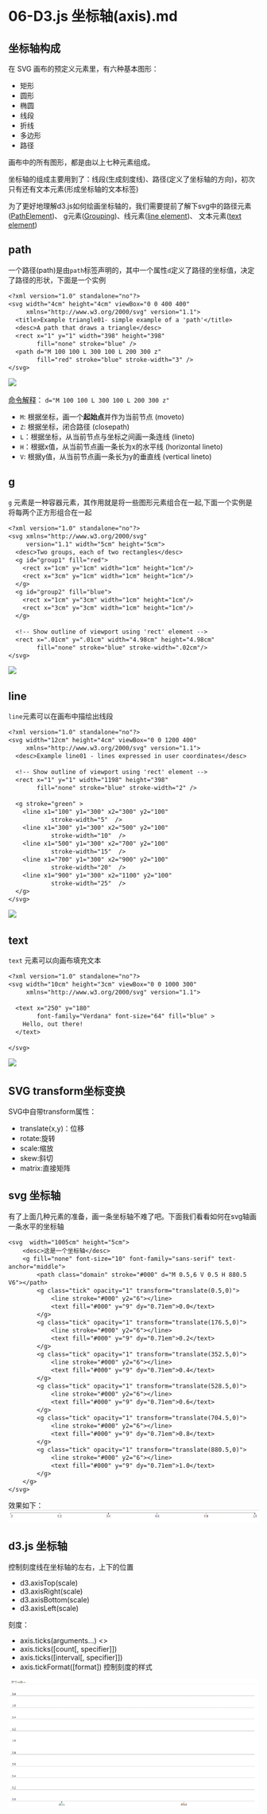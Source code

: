 # 06-D3.js 坐标轴(axis).md

## 坐标轴构成

在 SVG 画布的预定义元素里，有六种基本图形：

- 矩形
- 圆形
- 椭圆
- 线段
- 折线
- 多边形
- 路径

画布中的所有图形，都是由以上七种元素组成。

坐标轴的组成主要用到了：线段(生成刻度线)、路径(定义了坐标轴的方向)，初次只有还有文本元素(形成坐标轴的文本标签)

为了更好地理解d3.js如何绘画坐标轴的，我们需要提前了解下svg中的路径元素([PathElement](https://www.w3.org/TR/SVG/paths.html#PathElement))、
g元素([Grouping](https://www.w3.org/TR/SVG/struct.html#Groups))、线元素([line element](https://www.w3.org/TR/SVG/shapes.html#LineElement))、
文本元素([text element](https://www.w3.org/TR/SVG/text.html#TextElement))

## path

一个路径(path)是由`path`标签声明的，其中一个属性`d`定义了路径的坐标值，决定了路径的形状，下面是一个实例
```
<?xml version="1.0" standalone="no"?>
<svg width="4cm" height="4cm" viewBox="0 0 400 400"
     xmlns="http://www.w3.org/2000/svg" version="1.1">
  <title>Example triangle01- simple example of a 'path'</title>
  <desc>A path that draws a triangle</desc>
  <rect x="1" y="1" width="398" height="398"
        fill="none" stroke="blue" />
  <path d="M 100 100 L 300 100 L 200 300 z"
        fill="red" stroke="blue" stroke-width="3" />
</svg>

```
![](https://www.w3.org/TR/SVG/images/paths/triangle01.png)

[命令解释](https://www.w3.org/TR/SVG/paths.html#PathDataMovetoCommands)：
`d="M 100 100 L 300 100 L 200 300 z"`
- `M`: 根据坐标，画一个**起始点**并作为当前节点   (moveto)
- `Z`: 根据坐标，闭合路径  (closepath)
- `L`：根据坐标，从当前节点与坐标之间画一条连线 (lineto)
- `H`：根据x值，从当前节点画一条长为x的水平线 (horizontal lineto)
- `V`: 根据y值，从当前节点画一条长为y的垂直线 (vertical lineto)

## g

`g` 元素是一种容器元素，其作用就是将一些图形元素组合在一起,下面一个实例是将每两个正方形组合在一起

```
<?xml version="1.0" standalone="no"?>
<svg xmlns="http://www.w3.org/2000/svg"
     version="1.1" width="5cm" height="5cm">
  <desc>Two groups, each of two rectangles</desc>
  <g id="group1" fill="red">
    <rect x="1cm" y="1cm" width="1cm" height="1cm"/>
    <rect x="3cm" y="1cm" width="1cm" height="1cm"/>
  </g>
  <g id="group2" fill="blue">
    <rect x="1cm" y="3cm" width="1cm" height="1cm"/>
    <rect x="3cm" y="3cm" width="1cm" height="1cm"/>
  </g>

  <!-- Show outline of viewport using 'rect' element -->
  <rect x=".01cm" y=".01cm" width="4.98cm" height="4.98cm"
        fill="none" stroke="blue" stroke-width=".02cm"/>
</svg>
```
![](https://www.w3.org/TR/SVG/images/struct/grouping01.svg)

## line

`line`元素可以在画布中描绘出线段

```
<?xml version="1.0" standalone="no"?>
<svg width="12cm" height="4cm" viewBox="0 0 1200 400"
     xmlns="http://www.w3.org/2000/svg" version="1.1">
  <desc>Example line01 - lines expressed in user coordinates</desc>

  <!-- Show outline of viewport using 'rect' element -->
  <rect x="1" y="1" width="1198" height="398"
        fill="none" stroke="blue" stroke-width="2" />

  <g stroke="green" >
    <line x1="100" y1="300" x2="300" y2="100"
            stroke-width="5"  />
    <line x1="300" y1="300" x2="500" y2="100"
            stroke-width="10"  />
    <line x1="500" y1="300" x2="700" y2="100"
            stroke-width="15"  />
    <line x1="700" y1="300" x2="900" y2="100"
            stroke-width="20"  />
    <line x1="900" y1="300" x2="1100" y2="100"
            stroke-width="25"  />
  </g>
</svg>

```
![](https://www.w3.org/TR/SVG/images/shapes/line01.png)

## text

`text` 元素可以向画布填充文本
```
<?xml version="1.0" standalone="no"?>
<svg width="10cm" height="3cm" viewBox="0 0 1000 300"
     xmlns="http://www.w3.org/2000/svg" version="1.1">

  <text x="250" y="180"
        font-family="Verdana" font-size="64" fill="blue" >
    Hello, out there!
  </text>

</svg>

```
![](https://www.w3.org/TR/SVG/images/text/text01.svg)
## SVG transform坐标变换
SVG中自带transform属性：
- translate(x,y)：位移
- rotate:旋转
- scale:缩放
- skew:斜切
- matrix:直接矩阵
## svg 坐标轴

有了上面几种元素的准备，画一条坐标轴不难了吧。下面我们看看如何在svg轴画一条水平的坐标轴
```
<svg  width="1005cm" height="5cm">
    <desc>这是一个坐标轴</desc>
    <g fill="none" font-size="10" font-family="sans-serif" text-anchor="middle">
        <path class="domain" stroke="#000" d="M 0.5,6 V 0.5 H 880.5 V6"></path>
        <g class="tick" opacity="1" transform="translate(0.5,0)">
            <line stroke="#000" y2="6"></line>
            <text fill="#000" y="9" dy="0.71em">0.0</text>
        </g>
        <g class="tick" opacity="1" transform="translate(176.5,0)">
            <line stroke="#000" y2="6"></line>
            <text fill="#000" y="9" dy="0.71em">0.2</text>
        </g>
        <g class="tick" opacity="1" transform="translate(352.5,0)">
            <line stroke="#000" y2="6"></line>
            <text fill="#000" y="9" dy="0.71em">0.4</text>
        </g>
        <g class="tick" opacity="1" transform="translate(528.5,0)">
            <line stroke="#000" y2="6"></line>
            <text fill="#000" y="9" dy="0.71em">0.6</text>
        </g>
        <g class="tick" opacity="1" transform="translate(704.5,0)">
            <line stroke="#000" y2="6"></line>
            <text fill="#000" y="9" dy="0.71em">0.8</text>
        </g>
        <g class="tick" opacity="1" transform="translate(880.5,0)">
            <line stroke="#000" y2="6"></line>
            <text fill="#000" y="9" dy="0.71em">1.0</text>
        </g>
    </g>
</svg>
```
效果如下：
![](https://github.com/yanqiangmiffy/d3.js-tutorial/blob/master/assets/06-axis.png)

## d3.js 坐标轴

控制刻度线在坐标轴的左右，上下的位置
- d3.axisTop(scale)
- d3.axisRight(scale)
- d3.axisBottom(scale)
- d3.axisLeft(scale)

刻度：
- axis.ticks(arguments…) <>
- axis.ticks([count[, specifier]])
- axis.ticks([interval[, specifier]])
- axis.tickFormat([format]) 控制刻度的样式

![](https://github.com/yanqiangmiffy/d3.js-tutorial/blob/master/assets/06axis-d3.png)